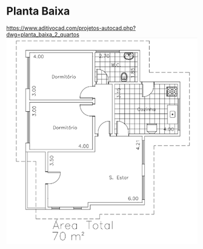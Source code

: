 # Planta Baixa

https://www.aditivocad.com/projetos-autocad.php?dwg=planta_baixa_2_quartos
![Planta Baixa](Assets/Blender/planta.png)